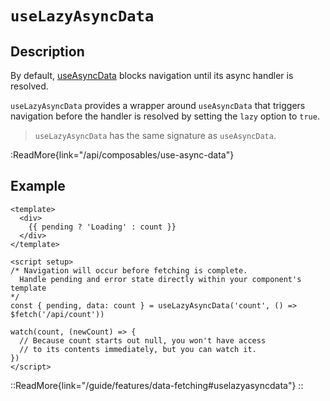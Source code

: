 # `useLazyAsyncData`

## Description

By default, [useAsyncData](/api/composables/use-async-data) blocks navigation until its async handler is resolved.

`useLazyAsyncData` provides a wrapper around `useAsyncData` that triggers navigation before the handler is resolved by setting the `lazy` option to `true`.

> `useLazyAsyncData` has the same signature as `useAsyncData`.

:ReadMore{link="/api/composables/use-async-data"}

## Example

```vue
<template>
  <div>
    {{ pending ? 'Loading' : count }}
  </div>
</template>

<script setup>
/* Navigation will occur before fetching is complete.
  Handle pending and error state directly within your component's template
*/
const { pending, data: count } = useLazyAsyncData('count', () => $fetch('/api/count'))

watch(count, (newCount) => {
  // Because count starts out null, you won't have access
  // to its contents immediately, but you can watch it.
})
</script>
```

::ReadMore{link="/guide/features/data-fetching#uselazyasyncdata"}
::
